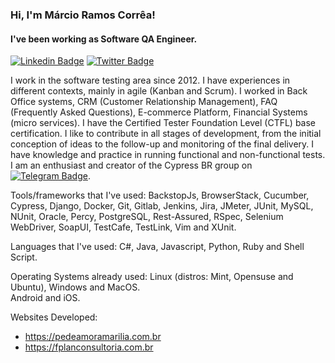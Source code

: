 ### Hi, I'm Márcio Ramos Corrêa!

#### I've been working as Software QA Engineer.

[![Linkedin Badge](https://img.shields.io/badge/LinkedIn-0077B5?style=for-the-badge&logo=linkedin&logoColor=white)](https://www.linkedin.com/in/marciorc/)
[![Twitter Badge](https://img.shields.io/badge/Twitter-1DA1F2?style=for-the-badge&logo=twitter&logoColor=white)](https://twitter.com/marciorc_)

I work in the software testing area since 2012. I have experiences in different contexts, mainly in agile (Kanban and Scrum). I worked in Back Office systems, CRM (Customer Relationship Management), FAQ (Frequently Asked Questions), E-commerce Platform, Financial Systems (micro services). I have the Certified Tester Foundation Level (CTFL) base certification. I like to contribute in all stages of development, from the initial conception of ideas to the follow-up and monitoring of the final delivery. I have knowledge and practice in running functional and non-functional tests. I am an enthusiast and creator of the Cypress BR group on [![Telegram Badge](https://img.shields.io/badge/Telegram-2CA5E0?style=for-the-badge&logo=telegram&logoColor=white)](https://t.me/cypress_br).

Tools/frameworks that I've used:
BackstopJs, BrowserStack, Cucumber, Cypress, Django, Docker, Git, Gitlab, Jenkins, Jira, JMeter, JUnit, MySQL, NUnit, Oracle, Percy, PostgreSQL, Rest-Assured, RSpec, Selenium WebDriver, SoapUI, TestCafe, TestLink, Vim and XUnit.

Languages that I've used:
C#, Java, Javascript, Python, Ruby and Shell Script.

Operating Systems already used:
Linux (distros: Mint, Opensuse and Ubuntu), Windows and MacOS.   
Android and iOS.

Websites Developed: 
- https://pedeamoramarilia.com.br
- https://fplanconsultoria.com.br
